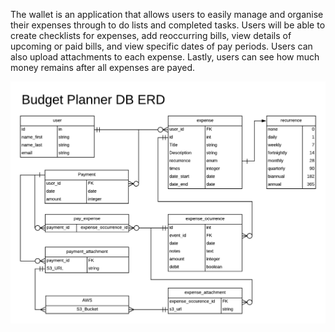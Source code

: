 The wallet is an application that allows users to easily manage and organise their expenses through to do lists and completed tasks. Users will be able to create checklists for expenses, add reoccurring bills, view details of upcoming or paid bills, and view specific dates of pay periods. Users can also upload attachments to each expense. Lastly, users can see how much money remains after all expenses are payed. 

![ERD diagram](./docs/Wallet_DB_ERD.png)
